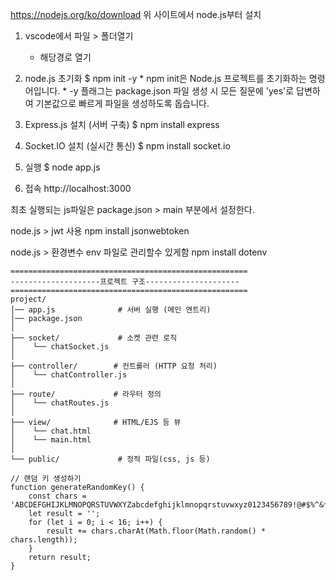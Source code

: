 https://nodejs.org/ko/download
위 사이트에서 node.js부터 설치

1. vscode에서 파일 > 폴더열기 
	- 해당경로 열기

2. node.js 초기화
	$ npm init -y
		* npm init은 Node.js 프로젝트를 초기화하는 명령어입니다.
		* -y 플래그는 package.json 파일 생성 시 모든 질문에 'yes'로 답변하여 기본값으로 빠르게 파일을 생성하도록 돕습니다.

3. Express.js 설치 (서버 구축)
	$ npm install express

4.  Socket.IO 설치 (실시간 통신)
	$ npm install socket.io

5. 실행
	$ node app.js

6. 접속
	http://localhost:3000


최초 실행되는 js파일은 package.json > main 부분에서 설정한다.


node.js > jwt 사용
npm install jsonwebtoken

node.js > 환경변수 env 파일로 관리할수 있게함
npm install dotenv



```
=====================================================
--------------------프로젝트 구조---------------------
=====================================================
project/
│── app.js              # 서버 실행 (메인 엔트리)
│── package.json
│
├── socket/             # 소켓 관련 로직
│    └── chatSocket.js
│
├── controller/        # 컨트롤러 (HTTP 요청 처리)
│    └── chatController.js
│
├── route/             # 라우터 정의
│    └── chatRoutes.js
│
├── view/              # HTML/EJS 등 뷰
│    └── chat.html
│    └── main.html
│
└── public/             # 정적 파일(css, js 등)
```

```
// 랜덤 키 생성하기
function generateRandomKey() {
	const chars = 'ABCDEFGHIJKLMNOPQRSTUVWXYZabcdefghijklmnopqrstuvwxyz0123456789!@#$%^&*';
    let result = '';
    for (let i = 0; i < 16; i++) {
    	result += chars.charAt(Math.floor(Math.random() * chars.length));
    }
	return result;
}
```
